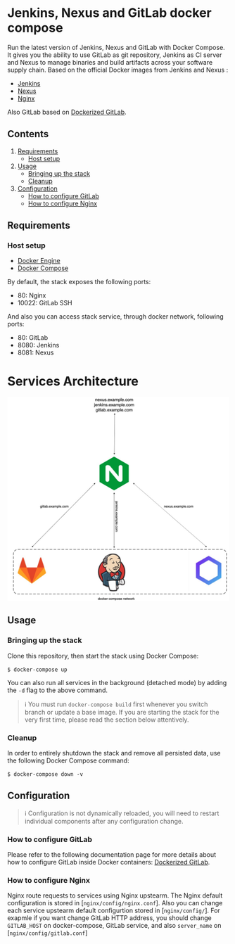 # Jenkins, Nexus and GitLab docker compose

Run the latest version of Jenkins,  Nexus and GitLab with Docker Compose.
It gives you the ability to use GitLab as git repository, Jenkins as CI server and  Nexus to manage binaries and build artifacts across your software supply chain. 
Based on the official Docker images from Jenkins and Nexus :
* [Jenkins](https://github.com/jenkinsci/docker)
* [Nexus](https://github.com/sonatype/docker-nexus3)
* [Nginx](https://github.com/nginxinc/docker-nginx)

Also GitLab based on [Dockerized GitLab](https://github.com/sameersbn/docker-gitlab).

## Contents

1. [Requirements](#requirements)
   * [Host setup](#host-setup)
2. [Usage](#usage)
   * [Bringing up the stack](#bringing-up-the-stack)
   * [Cleanup](#cleanup)
3. [Configuration](#configuration)
   * [How to configure GitLab](#how-to-configure-GitLab)
   * [How to configure Nginx](#how-to-configure-Nginx)


## Requirements
### Host setup
* [Docker Engine](https://docs.docker.com/install/) 
* [Docker Compose](https://docs.docker.com/compose/install/)

By default, the stack exposes the following ports:
* 80: Nginx
* 10022: GitLab SSH 

And also you can access stack service, through docker network, following ports:
* 80: GitLab
* 8080: Jenkins
* 8081: Nexus

# Services Architecture
![picture](./services_architecture.jpg)

## Usage
### Bringing up the stack

Clone this repository, then start the stack using Docker Compose:
```console
$ docker-compose up
```
You can also run all services in the background (detached mode) by adding the `-d` flag to the above command.
> :information_source: You must run `docker-compose build` first whenever you switch branch or update a base image.
If you are starting the stack for the very first time, please read the section below attentively.

### Cleanup

In order to entirely shutdown the stack and remove all persisted data, use the following Docker Compose command:
```console
$ docker-compose down -v
```

## Configuration
> :information_source: Configuration is not dynamically reloaded, you will need to restart individual components after
any configuration change.
### How to configure GitLab
Please refer to the following documentation page for more details about how to configure GitLab inside Docker
containers: [Dockerized GitLab](https://github.com/sameersbn/docker-gitlab).
### How to configure Nginx
Nginx route requests to services using Nginx upstearm. The Nginx default configuration is stored in [`nginx/config/nginx.conf`].
Also you can change each service upstearm default configurtion stored in [`nginx/config/`]. For exapmle if you want change GitLab HTTP address,
you should change `GITLAB_HOST` on docker-compose, GitLab service, and also `server_name` on [`nginx/config/gitlab.conf`]